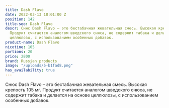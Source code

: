 ```yaml
---
title: Dash Flavo
date: 2022-03-13 18:01:00 Z
position: 142
title-seo: Dash Flavo
descr: Снюс Dash Flavo – это бестабачная жевательная смесь. Высокая крепость 105 мг.
  Продукт считается аналогом шведского снюса, не содержит табака и делается на основе
  целлюлозы, с использованием особенных добавок.
product-name: Dash Flavo
nicotine: 105
portions: 20
price: 2800
brand: Russian products
image: "/uploads/5-b1fad8.png"
has_availability: true
---
```


Снюс Dash Flavo – это бестабачная жевательная смесь. Высокая крепость 105 мг. Продукт считается аналогом шведского снюса, не содержит табака и делается на основе целлюлозы, с использованием особенных добавок.